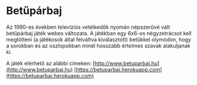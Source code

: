 # Betűpárbaj

Az 1990-es években televíziós vetélkedők nyomán népszerűvé vált betűpárbaj játék webes változata.
A játékban egy 6x6-os négyzetrácsot kell megtölteni (a játékosok által felváltva kiválasztott) betűkkel olymódon, hogy a sorokban és az oszlopokban minél hosszabb értelmes szavak alakuljanak ki.

A játék elérhető az alábbi címeken:
[http://www.betuparbaj.hu](http://www.betuparbaj.hu)
[https://betuparbaj.herokuapp.com](https://betuparbaj.herokuapp.com)